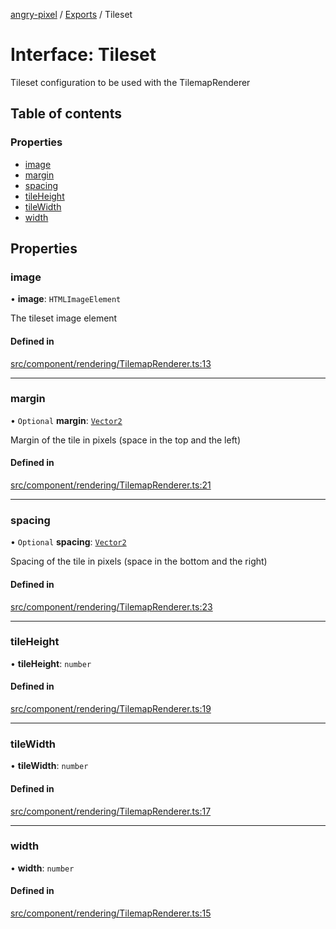 [angry-pixel](../README.md) / [Exports](../modules.md) / Tileset

# Interface: Tileset

Tileset configuration to be used with the TilemapRenderer

## Table of contents

### Properties

- [image](Tileset.md#image)
- [margin](Tileset.md#margin)
- [spacing](Tileset.md#spacing)
- [tileHeight](Tileset.md#tileheight)
- [tileWidth](Tileset.md#tilewidth)
- [width](Tileset.md#width)

## Properties

### image

• **image**: `HTMLImageElement`

The tileset image element

#### Defined in

[src/component/rendering/TilemapRenderer.ts:13](https://github.com/angry-pixel-studio/angry-pixel-engine/blob/9576100/src/component/rendering/TilemapRenderer.ts#L13)

___

### margin

• `Optional` **margin**: [`Vector2`](../classes/Vector2.md)

Margin of the tile in pixels (space in the top and the left)

#### Defined in

[src/component/rendering/TilemapRenderer.ts:21](https://github.com/angry-pixel-studio/angry-pixel-engine/blob/9576100/src/component/rendering/TilemapRenderer.ts#L21)

___

### spacing

• `Optional` **spacing**: [`Vector2`](../classes/Vector2.md)

Spacing of the tile in pixels (space in the bottom and the right)

#### Defined in

[src/component/rendering/TilemapRenderer.ts:23](https://github.com/angry-pixel-studio/angry-pixel-engine/blob/9576100/src/component/rendering/TilemapRenderer.ts#L23)

___

### tileHeight

• **tileHeight**: `number`

#### Defined in

[src/component/rendering/TilemapRenderer.ts:19](https://github.com/angry-pixel-studio/angry-pixel-engine/blob/9576100/src/component/rendering/TilemapRenderer.ts#L19)

___

### tileWidth

• **tileWidth**: `number`

#### Defined in

[src/component/rendering/TilemapRenderer.ts:17](https://github.com/angry-pixel-studio/angry-pixel-engine/blob/9576100/src/component/rendering/TilemapRenderer.ts#L17)

___

### width

• **width**: `number`

#### Defined in

[src/component/rendering/TilemapRenderer.ts:15](https://github.com/angry-pixel-studio/angry-pixel-engine/blob/9576100/src/component/rendering/TilemapRenderer.ts#L15)
